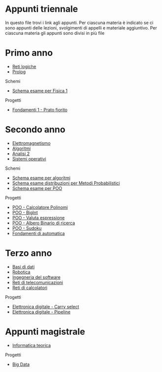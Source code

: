 # Appunti triennale

In questo file trovi i link agli appunti. 
Per ciascuna materia è indicato se ci sono appunti delle lezioni, svolgimenti di appelli e materiale aggiuntivo.
Per ciascuna materia gli appunti sono divisi in più file

# Primo anno
- [Reti logiche](https://github.com/gaiabertolino/appunti/blob/f8288c3601e2e424db5463c57c5f29388bbe7eca/Reti_logiche.pdf)
- [Prolog](https://github.com/gaiabertolino/appuntiPerEsami/blob/6843730454bdd614aa276024e1c42122b502d7b8/Prolog.pdf)

Schemi
- [Schema esame per Fisica 1](https://github.com/gaiabertolino/appuntiPerEsami/blob/6843730454bdd614aa276024e1c42122b502d7b8/Fisica%201.pdf)

Progetti
- [Fondamenti 1 - Prato fiorito](https://github.com/gaiabertolino/pratoFioritoProject)

# Secondo anno
- [Elettromagnetismo](https://github.com/gaiabertolino/appunti/blob/1f559407050490a6ccd9cd4777e916290aa99504/elettromagnetismo.md)
- [Algoritmi](https://github.com/gaiabertolino/appunti/blob/ad5a631bcde5ff6847eb03f629327e136c18d60b/algoritmi.md) 
- [Analisi 2](https://github.com/gaiabertolino/appunti/blob/2a24c8767eb295788ffbf8875124b82b852245a2/analisi2.md)
- [Sistemi operativi](https://github.com/gaiabertolino/appunti/blob/214b6ad9cbe17da6cf7f2a212576d38068ca77fd/sistemi.md)

Schemi
- [Schema esame per algoritmi](https://github.com/gaiabertolino/appuntiPerEsami/blob/6843730454bdd614aa276024e1c42122b502d7b8/Algoritmi%20e%20strutture%20dati.pdf)
- [Schema esame distribuzioni per Metodi Probabilistici](https://github.com/gaiabertolino/appuntiPerEsami/blob/6843730454bdd614aa276024e1c42122b502d7b8/Distribuzioni%20-%20Metodi%20probabilistici.pdf)
- [Schema esame per POO](https://github.com/gaiabertolino/appuntiPerEsami/blob/6843730454bdd614aa276024e1c42122b502d7b8/Programmazione%20orientata%20agli%20oggetti.pdf)

Progetti
- [POO - Calcolatore Polinomi](https://github.com/gaiabertolino/calcolatorePolinomiProject)
- [POO - BigInt](https://github.com/gaiabertolino/bigIntProject)
- [POO - Valuta espressione](https://github.com/gaiabertolino/valutaEspressioneProject)
- [POO - Albero Binario di ricerca](https://github.com/gaiabertolino/alberoBinarioDiRicercaProject)
- [POO - Sudoku](https://github.com/gaiabertolino/sudokuProject)
- [Fondamenti di automatica](https://github.com/gaiabertolino/automationProject)


# Terzo anno

- [Basi di dati](https://github.com/gaiabertolino/appunti/blob/fc5c97c6a90ac43f6a21953aa539e36e5f4660b7/basididati.md)
- [Robotica](https://github.com/gaiabertolino/appunti/blob/d5cd6ddd83fd83502e426917d5cef93c77b4e00b/robotica.md)
- [Ingegneria del software](https://github.com/gaiabertolino/appunti/blob/037d4edc58f9cd24d44b6767683eed01e98c0c1e/ingdelsoftware.md)
- [Reti di telecomunicazioni](https://github.com/gaiabertolino/appunti/blob/d07ba011d3ecdbc22ccdb87a78ece8e788995c41/telecomunicazioni.md)
- [Reti di calcolatori](https://github.com/gaiabertolino/appunti/blob/e3ea8d5b7fb3a641baa63028ac5d4d3e668c69ba/retidicalcolatori.md)

Progetti
- [Elettronica digitale - Carry select](https://github.com/gaiabertolino/carrySelect.VHDLProject)
- [Elettronica digitale - Pipeline](https://github.com/gaiabertolino/appunti/blob/e0571c682f588b6147e38bc18288747763bd2c2c/Relazione%20progetto%20pipeline.pdf)

# Appunti magistrale

- [Informatica teorica](https://github.com/gaiabertolino/appunti/blob/9d7f3c31690d5ebc95d6c987f55ec2c6a1ecc64a/Informatica%20teorica.pdf)

Progetti
- [Big Data](https://github.com/gaiabertolino/bigData)



